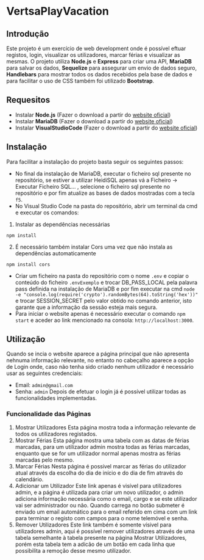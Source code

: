 # VertsaPlayVacation

## Introdução

Este projeto é um exercício de web development onde é possível eftuar registos, login, visualizar os utilizadores, marcar férias e visualizar as mesmas.
O projeto utiliza **Node.js** e **Express** para criar uma API, **MariaDB** para salvar os dados, **Sequelize** para assegurar um envio de dados seguro, **Handlebars** para mostrar todos os dados recebidos pela base de dados e para facilitar o uso de CSS também foi utilizado **Bootstrap**.

## Requesitos

- Instalar **Node.js** (Fazer o download a partir do [website oficial](https://nodejs.org/en))
- Instalar **MariaDB** (Fazer o download a partir do [website oficial](https://mariadb.org))
- Instalar **VisualStudioCode** (Fazer o download a partir do [website oficial](https://code.visualstudio.com))

## Instalação

Para facilitar a instalação do projeto basta seguir os seguintes passos:

- No final da instalação de MariaDB, executar o ficheiro sql presente no repositório, se estiver a utilizar HeidiSQL apenas vá a Ficheiro -> Executar Ficheiro SQL... , selecione o ficheiro sql presente no repositório e por fim atualize as bases de dados mostradas com a tecla `f5`.
- No Visual Studio Code na pasta do repositório, abrir um terminal da cmd e executar os comandos:

1. Instalar as dependências necessárias

```
npm install
```

2. É necessário também instalar Cors uma vez que não instala as dependências automaticamente

```
npm install cors
```

- Criar um ficheiro na pasta do repositório com o nome `.env` e copiar o conteúdo do ficheiro `.envExemplo` e trocar DB_PASS_LOCAL pela palavra pass definida na instalação de MariaDB e por fim executar na cmd `node -e "console.log(require('crypto').randomBytes(64).toString('hex'))"` e trocar SESSION_SECRET pelo valor obtido no comando anterior, isto garante que a informação da sessão esteja mais segura.
- Para iniciar o website apenas é necessário executar o comando `npm start` e aceder ao link mencionado na consola: `http://localhost:3000`.

## Utilização

Quando se incia o website aparece a página principal que não apresenta nehnuma informação relevante, no entanto no cabeçalho aparece a opção de Login onde, caso não tenha sido criado nenhum utilizador é necessário usar as seguintes credenciais:

- Email: `admin@gmail.com`
- Senha: `admin`
  Depois de efetuar o login já é possível utilizar todas as funcionalidades implementadas.

### Funcionalidade das Páginas

1. Mostrar Utilizadores
   Esta página mostra toda a informação relevante de todos os utilizadores registados.
2. Mostrar Férias
   Esta página mostra uma tabela com as datas de férias marcadas, para um utilizador admin mostra todas as férias marcadas, enquanto que se for um utilizador normal apenas mostra as férias marcadas pelo mesmo.
3. Marcar Férias
   Nesta página é possivel marcar as férias do utilizador atual através da escolha do dia de início e do dia de fim através do calendário.
4. Adicionar um Utilizador
   Este link apenas é visível para utilizadores admin, e a página é utilizada para criar um novo utilizador, o admin adiciona informação necessária como o email, cargo e se este utilizador vai ser administrador ou não. Quando carrega no botão submeter é enviado um email automático para o email referido em cima com um link para terminar o registo com campos para o nome telemóvel e senha.
5. Remover Utilizadores
   Este link também é somente vísivel para utilizadores admin, aqui é possível remover utilizadores através de uma tabela semelhante à tabela presente na página Mostrar Utilizadores, porém esta tabela tem a adicão de um botão em cada linha que possibilita a remoção desse mesmo utilizador.
